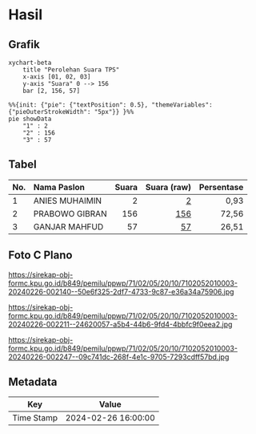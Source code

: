 # Hasil

## Grafik

```mermaid
xychart-beta
    title "Perolehan Suara TPS"
    x-axis [01, 02, 03]
    y-axis "Suara" 0 --> 156
    bar [2, 156, 57]
```

```mermaid
%%{init: {"pie": {"textPosition": 0.5}, "themeVariables": {"pieOuterStrokeWidth": "5px"}} }%%
pie showData
    "1" : 2
    "2" : 156
    "3" : 57
```

## Tabel

| No. | Nama Paslon    | Suara | Suara (raw) | Persentase |
|:--- |:-------------- | -----:| -----------:| ----------:|
| 1   | ANIES MUHAIMIN | 2     | [2][p-1]    | 0,93       |
| 2   | PRABOWO GIBRAN | 156   | [156][p-2]  | 72,56      |
| 3   | GANJAR MAHFUD  | 57    | [57][p-3]   | 26,51      |


[p-1]: https://github.com/gigit-pemilu/pemilu-2024-71-sulawesi-utara/blob/main/pilpres/hitung-suara/sub/71-sulawesi-utara/sub/02-minahasa/sub/05-lembean-timur/sub/2010-kapataran-satu/sub/003-tps/sub/paslon-1.txt
[p-2]: https://github.com/gigit-pemilu/pemilu-2024-71-sulawesi-utara/blob/main/pilpres/hitung-suara/sub/71-sulawesi-utara/sub/02-minahasa/sub/05-lembean-timur/sub/2010-kapataran-satu/sub/003-tps/sub/paslon-2.txt
[p-3]: https://github.com/gigit-pemilu/pemilu-2024-71-sulawesi-utara/blob/main/pilpres/hitung-suara/sub/71-sulawesi-utara/sub/02-minahasa/sub/05-lembean-timur/sub/2010-kapataran-satu/sub/003-tps/sub/paslon-3.txt

## Foto C Plano

https://sirekap-obj-formc.kpu.go.id/b849/pemilu/ppwp/71/02/05/20/10/7102052010003-20240226-002140--50e6f325-2df7-4733-9c87-e36a34a75906.jpg

https://sirekap-obj-formc.kpu.go.id/b849/pemilu/ppwp/71/02/05/20/10/7102052010003-20240226-002211--24620057-a5b4-44b6-9fd4-4bbfc9f0eea2.jpg

https://sirekap-obj-formc.kpu.go.id/b849/pemilu/ppwp/71/02/05/20/10/7102052010003-20240226-002247--09c741dc-268f-4e1c-9705-7293cdff57bd.jpg


## Metadata

| Key        | Value               |
| ---------- | ------------------- |
| Time Stamp | 2024-02-26 16:00:00 |



